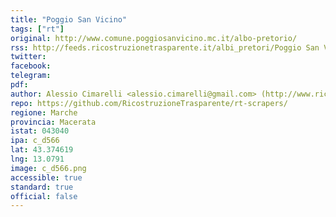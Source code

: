 ```yaml
---
title: "Poggio San Vicino"
tags: ["rt"]
original: http://www.comune.poggiosanvicino.mc.it/albo-pretorio/
rss: http://feeds.ricostruzionetrasparente.it/albi_pretori/Poggio San Vicino_feed.xml
twitter: 
facebook: 
telegram: 
pdf: 
author: Alessio Cimarelli <alessio.cimarelli@gmail.com> (http://www.ricostruzionetrasparente.it)
repo: https://github.com/RicostruzioneTrasparente/rt-scrapers/
regione: Marche
provincia: Macerata
istat: 043040
ipa: c_d566
lat: 43.374619
lng: 13.0791
image: c_d566.png
accessible: true
standard: true
official: false
---
```

